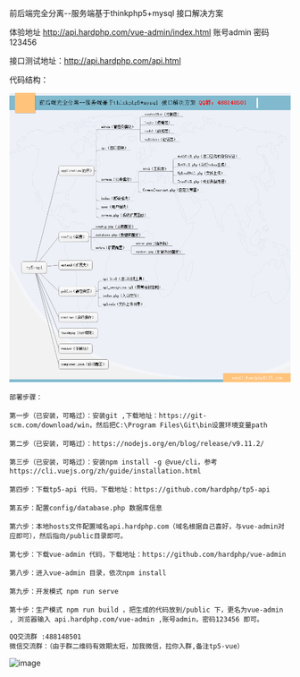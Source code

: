 前后端完全分离--服务端基于thinkphp5+mysql 接口解决方案

体验地址 http://api.hardphp.com/vue-admin/index.html 账号admin 密码123456

接口测试地址：http://api.hardphp.com/api.html


代码结构：

![image](https://github.com/hardphp/tp5-api/blob/master/%E4%BB%A3%E7%A0%81%E7%BB%93%E6%9E%84.png)

```
部署步骤：

第一步（已安装，可略过）：安装git ,下载地址：https://git-scm.com/download/win，然后把C:\Program Files\Git\bin设置环境变量path

第二步（已安装，可略过）：https://nodejs.org/en/blog/release/v9.11.2/

第三步（已安装，可略过）：安装npm install -g @vue/cli，参考https://cli.vuejs.org/zh/guide/installation.html

第四步：下载tp5-api 代码，下载地址：https://github.com/hardphp/tp5-api

第五步：配置config/database.php 数据库信息

第六步：本地hosts文件配置域名api.hardphp.com（域名根据自己喜好，与vue-admin对应即可），然后指向/public目录即可。

第七步：下载vue-admin 代码，下载地址：https://github.com/hardphp/vue-admin

第八步：进入vue-admin 目录，依次npm install

第九步：开发模式 npm run serve

第十步：生产模式 npm run build ，把生成的代码放到/public 下，更名为vue-admin , 浏览器输入 api.hardphp.com/vue-admin ,账号admin，密码123456 即可。

```
```
QQ交流群 :488148501
微信交流群：（由于群二维码有效期太短，加我微信，拉你入群,备注tp5-vue）
```
![image](https://github.com/hardphp/tp5-api/blob/master/895310371197138665.jpg)


